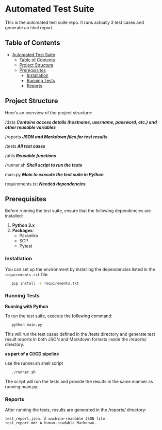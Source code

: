 # Automated Test Suite

This is the automated test suite repo. It runs actually 3 test cases and generate an html report.


## Table of Contents


- [Automated Test Suite](#automated-test-suite)
  - [Table of Contents](#table-of-contents)
  - [Project Structure](#project-structure)
  - [Prerequisites](#prerequisites)
    - [Installation](#installation)
    - [Running Tests](#running-tests)
    - [Reports](#reports)

## Project Structure

Here's an overview of the project structure:

/data ***Contains access details (hostname, username, password, etc.) and other reusable variables***

/reports ***JSON and Markdown files for test results***

/tests ***All test cases***

/utils ***Reusable functions***

/runner.sh ***Shell script to run the tests***

main.py ***Main to execute the test suite in Python***

requirements.txt ***Needed dependencies***

## Prerequisites

Before running the test suite, ensure that the following dependencies are installed:

1. **Python 3.x**
2. **Packages**:
   - Paramiko
   - SCP
   - Pytest

### Installation

You can set up the environment by installing the dependencies listed in the `requirements.txt` file:

```bash
   pip install -r requirements.txt
```

### Running Tests

**Running with Python**

To run the test suite, execute the following command:

```bash
   python main.py
```


This will run the test cases defined in the /tests directory and generate test result reports in both JSON and Markdown formats inside the /reports/ directory.


**as part of a CI/CD pipeline**

use the runner.sh shell script

```bash
   ./runner.sh
```

The script will run the tests and provide the results in the same manner as running main.py.

### Reports

After running the tests, results are generated in the /reports/ directory:

    test_report.json: A machine-readable JSON file.
    test_report.md: A human-readable Markdown.
